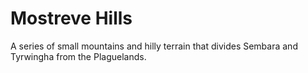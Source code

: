 # Mostreve Hills

A series of small mountains and hilly terrain that divides Sembara and Tyrwingha from the Plaguelands.

